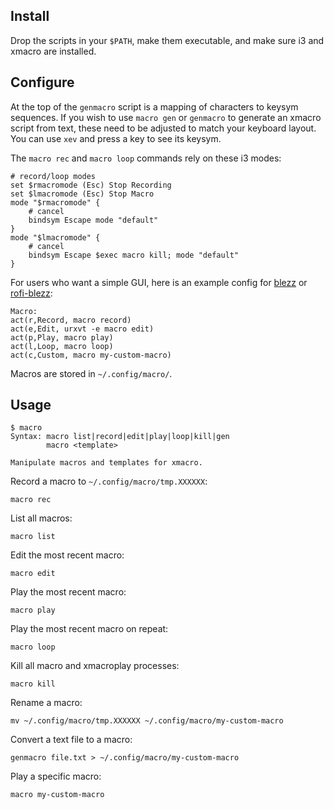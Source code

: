 
## Install

Drop the scripts in your `$PATH`,
make them executable,
and make sure i3 and xmacro are installed.

## Configure

At the top of the `genmacro` script is a mapping of characters to keysym sequences.
If you wish to use `macro gen` or `genmacro` to generate an xmacro script from text,
these need to be adjusted to match your keyboard layout.
You can use `xev` and press a key to see its keysym.

The `macro rec` and `macro loop` commands rely on these i3 modes:

    # record/loop modes
    set $rmacromode (Esc) Stop Recording
    set $lmacromode (Esc) Stop Macro
    mode "$rmacromode" {
        # cancel
        bindsym Escape mode "default"
    }
    mode "$lmacromode" {
        # cancel
        bindsym Escape $exec macro kill; mode "default"
    }

For users who want a simple GUI,
here is an example config for [blezz](https://github.com/Blezzing/blezz)
or [rofi-blezz](https://github.com/davatorium/rofi-blezz):

    Macro:
    act(r,Record, macro record)
    act(e,Edit, urxvt -e macro edit)
    act(p,Play, macro play)
    act(l,Loop, macro loop)
    act(c,Custom, macro my-custom-macro)

Macros are stored in `~/.config/macro/`.

## Usage

    $ macro
    Syntax: macro list|record|edit|play|loop|kill|gen
            macro <template>
    
    Manipulate macros and templates for xmacro.

Record a macro to `~/.config/macro/tmp.XXXXXX`:

    macro rec

List all macros:

    macro list

Edit the most recent macro:

    macro edit

Play the most recent macro:

    macro play

Play the most recent macro on repeat:

    macro loop

Kill all macro and xmacroplay processes:

    macro kill

Rename a macro:

    mv ~/.config/macro/tmp.XXXXXX ~/.config/macro/my-custom-macro

Convert a text file to a macro:

    genmacro file.txt > ~/.config/macro/my-custom-macro

Play a specific macro:

    macro my-custom-macro

